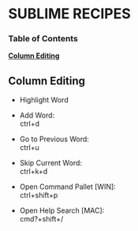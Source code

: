 # SUBLIME RECIPES

### Table of Contents
**[Column Editing](#Column-Editing)**<br>

## Column Editing

* Highlight Word<br>

* Add Word:<br>
ctrl+d<br>

* Go to Previous Word:<br>
ctrl+u<br>

* Skip Current Word:<br>
ctrl+k+d<br>

* Open Command Pallet [WIN]:<br>
ctrl+shift+p<br>

* Open Help Search [MAC]:<br>
cmd?+shift+/<br>
